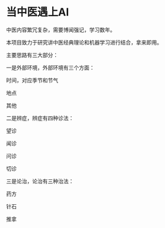 # 当中医遇上AI

中医内容繁冗复杂，需要博闻强记，学习数年。

本项目致力于研究讲中医经典理论和机器学习进行结合，拿来即用。

主要思路有三大部分：

一是外部环境，外部环境有三个方面：

时间，对应季节和节气

地点

其他

二是辨症，辨症有四种诊法：

望诊

闻诊

问诊

切诊

三是论治，论治有三种治法：

药方

针石

推拿

